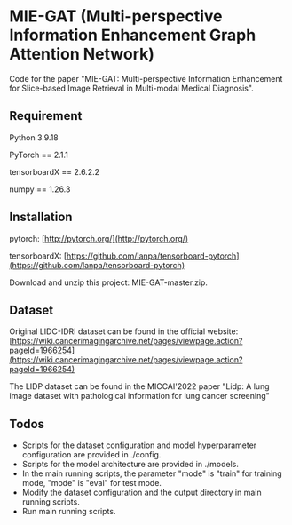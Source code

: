 # MIE-GAT (Multi-perspective Information Enhancement Graph Attention Network)
Code for the paper "MIE-GAT: Multi-perspective Information Enhancement for Slice-based Image Retrieval in Multi-modal Medical Diagnosis".
## Requirement
Python 3.9.18

PyTorch == 2.1.1

tensorboardX == 2.6.2.2

numpy == 1.26.3
## Installation
pytorch: [http://pytorch.org/](http://pytorch.org/)

tensorboardX: [https://github.com/lanpa/tensorboard-pytorch](https://github.com/lanpa/tensorboard-pytorch)

Download and unzip this project: MIE-GAT-master.zip.
## Dataset
Original LIDC-IDRI dataset can be found in the official website: [https://wiki.cancerimagingarchive.net/pages/viewpage.action?pageId=1966254](https://wiki.cancerimagingarchive.net/pages/viewpage.action?pageId=1966254)

The LIDP dataset can be found in the MICCAI'2022 paper "Lidp: A lung image dataset with pathological information for
lung cancer screening"
## Todos
* Scripts for the dataset configuration and model hyperparameter configuration are provided in ./config.
* Scripts for the model architecture are provided in ./models.
* In the main running scripts, the parameter "mode" is "train" for training mode, "mode" is "eval" for test mode.
* Modify the dataset configuration and the output directory in main running scripts.
* Run main running scripts.
